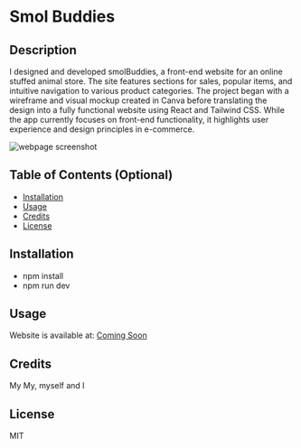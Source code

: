 # Smol Buddies

## Description
I designed and developed smolBuddies, a front-end website for an online stuffed animal store. The site features sections for sales, popular items, and intuitive navigation to various product categories. The project began with a wireframe and visual mockup created in Canva before translating the design into a fully functional website using React and Tailwind CSS. While the app currently focuses on front-end functionality, it highlights user experience and design principles in e-commerce.

![webpage screenshot]()

## Table of Contents (Optional)

- [Installation](#installation)
- [Usage](#usage)
- [Credits](#credits)
- [License](#license)

## Installation

- npm install
- npm run dev

## Usage

Website is available at: [Coming Soon]()

## Credits

My My, myself and I

## License

MIT

